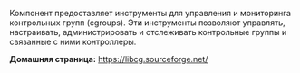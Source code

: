 Компонент предоставляет инструменты для управления и мониторинга контрольных групп (cgroups).
Эти инструменты позволяют управлять, настраивать, администрировать и отслеживать контрольные группы и связанные с ними контроллеры.

**Домашняя страница:** <https://libcg.sourceforge.net/>
